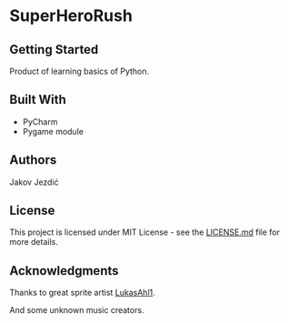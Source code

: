 # SuperHeroRush

## Getting Started

Product of learning basics of Python.

## Built With
* PyCharm
* Pygame module

## Authors

Jakov Jezdić

## License

This project is licensed under MIT License - see the [LICENSE.md](LICENSE.md) file for more details.

## Acknowledgments

Thanks to great sprite artist [LukasAhl1](https://lukasahl1.deviantart.com/).

And some unknown music creators.
